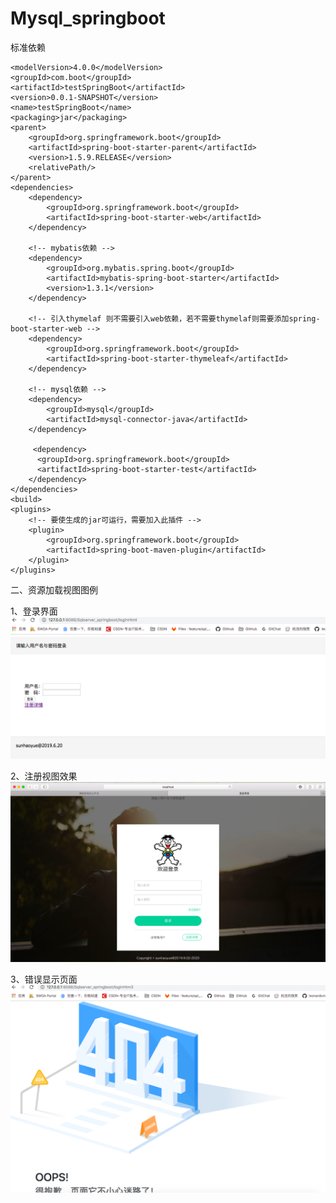# Mysql_springboot
标准依赖  
 <!-- pom.xml -->
>  <project xmlns="http://maven.apache.org/POM/4.0.0" xmlns:xsi="http://www.w3.org/2001/XMLSchema-instance" xsi:schemaLocation="http://maven.apache.org/POM/4.0.0 http://maven.apache.org/xsd/maven-4.0.0.xsd">
    <modelVersion>4.0.0</modelVersion>
    <groupId>com.boot</groupId>
    <artifactId>testSpringBoot</artifactId>
    <version>0.0.1-SNAPSHOT</version>
    <name>testSpringBoot</name>
    <packaging>jar</packaging>
    <parent>
        <groupId>org.springframework.boot</groupId>
        <artifactId>spring-boot-starter-parent</artifactId>
        <version>1.5.9.RELEASE</version>
        <relativePath/>
    </parent>
    <dependencies>
        <dependency>
            <groupId>org.springframework.boot</groupId>
            <artifactId>spring-boot-starter-web</artifactId>
        </dependency>
        
        <!-- mybatis依赖 -->
        <dependency>
            <groupId>org.mybatis.spring.boot</groupId>
            <artifactId>mybatis-spring-boot-starter</artifactId>
            <version>1.3.1</version>
        </dependency>
        
        <!-- 引入thymelaf 则不需要引入web依赖，若不需要thymelaf则需要添加spring-boot-starter-web -->
        <dependency>
            <groupId>org.springframework.boot</groupId>
            <artifactId>spring-boot-starter-thymeleaf</artifactId>
        </dependency>
        
        <!-- mysql依赖 -->
        <dependency>
            <groupId>mysql</groupId>
            <artifactId>mysql-connector-java</artifactId>
        </dependency>
        
         <dependency>
          <groupId>org.springframework.boot</groupId>
          <artifactId>spring-boot-starter-test</artifactId>
        </dependency>
    </dependencies>
    <build>
    <plugins>
        <!-- 要使生成的jar可运行，需要加入此插件 -->
        <plugin>
            <groupId>org.springframework.boot</groupId>
            <artifactId>spring-boot-maven-plugin</artifactId>
        </plugin>
    </plugins>
</build>
</project>

二、资源加载视图图例  

1、登录界面
![Image text](https://github.com/sunhaoyue/sqlserver_springboot/blob/master/%E5%B1%8F%E5%B9%95%E5%BF%AB%E7%85%A7%202019-07-04%20%E4%B8%8B%E5%8D%882.08.05.png)

2、注册视图效果
![Image text](https://github.com/sunhaoyue/Mysql_springboot/blob/master/%E7%99%BB%E5%BD%95%E9%A1%B5%E9%9D%A2.png)

3、错误显示页面
![Image text](https://github.com/sunhaoyue/sqlserver_springboot/blob/master/%E5%B1%8F%E5%B9%95%E5%BF%AB%E7%85%A7%202019-07-04%20%E4%B8%8B%E5%8D%882.08.17.png)
